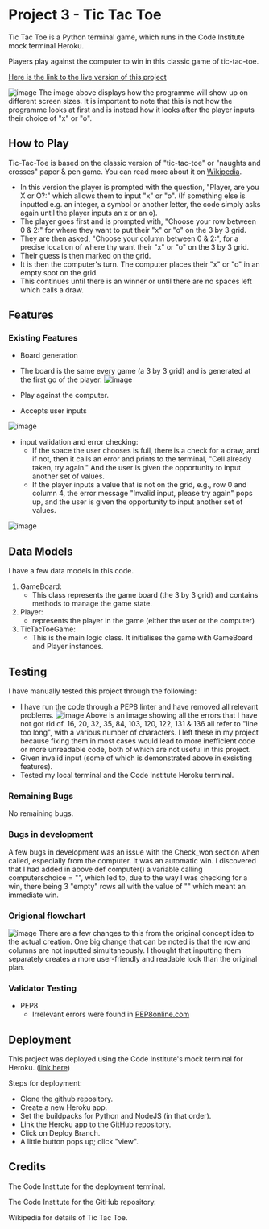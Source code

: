 # Project 3 - Tic Tac Toe

Tic Tac Toe is a Python terminal game, which runs in the Code Institute mock terminal Heroku.

Players play against the computer to win in this classic game of tic-tac-toe.

[Here is the link to the live version of this project](https://project-3-tic-tac-toe-3815fa166ad5.herokuapp.com/)

![image](https://github.com/user-attachments/assets/e6b049ba-711f-48f4-acf3-c696db426273)
The image above displays how the programme  will show up on different screen sizes. It is important to note that this is not how the programme looks at first and is instead how it looks after the player inputs their choice of "x" or "o".

## How to Play
Tic-Tac-Toe is based on the classic version of "tic-tac-toe" or "naughts and crosses" paper & pen game. You can read more about it on [Wikipedia](https://en.wikipedia.org/wiki/Tic-tac-toe).

* In this version the player is prompted with the question, "Player, are you X or O?:" which allows them to input "x" or "o". (If something else is inputted e.g. an integer, a symbol or another letter, the code simply asks again until the player inputs an x or an o).
* The player goes first and is prompted with, "Choose your row between 0 & 2:" for where they want to put their "x" or "o" on the 3 by 3 grid.
* They are then asked, "Choose your column between 0 & 2:", for a precise location of where thy want their "x" or "o" on the 3 by 3 grid.
* Their guess is then marked on the grid.
* It is then the computer's turn. The computer places their "x" or "o" in an empty spot on the grid.
* This continues until there is an winner or until there are no spaces left which calls a draw.

## Features
### Existing Features

* Board generation
 * The board is the same every game (a 3 by 3 grid) and is generated at the first go of the player.
![image](https://github.com/user-attachments/assets/cbebb0b5-e4c7-4ecc-91c4-5f413607dc42)

* Play against the computer.
* Accepts user inputs

![image](https://github.com/user-attachments/assets/133f8180-0365-4d38-a9b6-07eb080d88bb)

* input validation and error checking:
  * If the space the user chooses is full, there is a check for a draw, and if not, then it calls an error and prints to the terminal, "Cell already taken, try again." And the user is given the opportunity to input another set of values.
  * If the player inputs a value that is not on the grid, e.g., row 0 and column 4, the error message "Invalid input, please try again" pops up, and the user is given the opportunity to input another set of values.
  
![image](https://github.com/user-attachments/assets/f26ae5da-3407-4dc2-b5cd-b34e570c4686)

## Data Models
I have a few data models in this code.

1. GameBoard:
   * This class represents the game board (the 3 by 3 grid) and contains methods to manage the game state.
2. Player:
   * represents the player in the game (either the user or the computer)
3. TicTacToeGame:
   * This is the main logic class. It initialises the game with GameBoard and Player instances.

## Testing
I have manually tested this project through the following:
* I have run the code through a PEP8 linter and have removed all relevant problems.
![image](https://github.com/user-attachments/assets/6834c124-f2ed-48d7-b747-3dd33282043e)
Above is an image showing all the errors that I have not got rid of. 16, 20, 32, 35, 84, 103, 120, 122, 131 & 136 all refer to "line too long", with a various number of characters. I left these in my project because fixing them in most cases would lead to more inefficient code or more unreadable code, both of which are not useful in this project.
* Given invalid input (some of which is demonstrated above in exsisting features).
* Tested my local terminal and the Code Institute Heroku terminal.

### Remaining Bugs
No remaining bugs.

### Bugs in development
A few bugs in development was an issue with the Check_won section when called, especially from the computer. It was an automatic win. I discovered that I had added in above def computer() a variable calling computerschoice = "", which led to, due to the way I was checking for a win, there being 3 "empty" rows all with the value of "" which meant an immediate win. 

### Origional flowchart
![image](https://github.com/user-attachments/assets/7e2ebca7-4c4f-42fa-b56d-ba588d1b6792)
There are a few changes to this from the original concept idea to the actual creation. One big change that can be noted is that the row and columns are not inputted simultaneously. I thought that inputting them separately creates a more user-friendly and readable look than the original plan.

### Validator Testing
* PEP8
  * Irrelevant errors were found in [PEP8online.com](https://pep8ci.herokuapp.com/#)

## Deployment
This project was deployed using the Code Institute's mock terminal for Heroku. ([link here](https://project-3-tic-tac-toe-3815fa166ad5.herokuapp.com/))

Steps for deployment:
 * Clone the github repository.
 * Create a new Heroku app.
 * Set the buildpacks for Python and NodeJS (in that order).
 * Link the Heroku app to the GitHub repository.
 * Click on Deploy Branch.
 * A little button pops up; click "view".

## Credits
The Code Institute for the deployment terminal.

The Code Institute for the GitHub repository.

Wikipedia for details of Tic Tac Toe.

